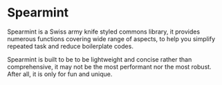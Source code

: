 # Spearmint

Spearmint is a Swiss army knife styled commons library, it provides numerous functions covering wide range of aspects, to help you simplify repeated task and reduce boilerplate codes.

Spearmint is built to be to be lightweight and concise rather than comprehensive, it may not be the most performant nor the most robust. After all, it is only for fun and unique.
